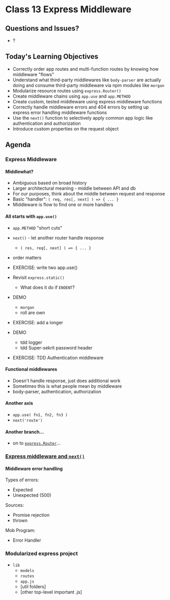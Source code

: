 # Class 13 Express Middleware

## Questions and Issues?

* ?

## Today's Learning Objectives

* Correctly order app routes and multi-function routes by knowing how middleware "flows"
* Understand what third-party middlewares like `body-parser` are actually doing and consume third-party middleware via npm modules like `morgan`
* Modularize resource routes using `express.Router()`
* Create middleware chains using `app.use` and `app.METHOD`
* Create custom, tested middleware using express middleware functions 
* Correctly handle middleware errors and 404 errors by setting up 
express error handling middleware functions 
* Use the `next()` function to selectively apply common app logic like authentication and authorization
* Introduce custom properties on the request object

## Agenda

### Express Middleware

#### Middlewhat?

* Ambiguous based on broad history
* Larger architectural meaning - middle between API and db
* For our purposes, think about the middle between request and response
* Basic "handler": `( req, res[, next] ) => { ... }`
* Middleware is flow to find one or more handlers

#### All starts with `app.use()`

* `app.METHOD` "short cuts"
* `next()` - let another router handle response
	* `( res, req[, next] ) => { ... }`
* order matters
* EXERCISE: write two app.use()


* Revisit `express.static()` 
    * What does it do if `ENOENT`?
* DEMO
    * `morgan`
    * roll are own
* EXERCISE: add a longer
* DEMO
    * tdd logger
    * tdd Super-sekrit password header
* EXERCISE: TDD Authentication middleware

#### Functional middlewares

* Doesn't handle response, just does additional work
* Sometimes this is what people mean by middleware
* body-parser, authentication, authorization

#### Another axis

* `app.use( fn1, fn2, fn3 )`
* `next('route')`

#### Another branch...

* on to [`express.Router`](https://github.com/martypdx/workshop-express-middleware/blob/master/router.md)...

### [Express middleware and `next()`](https://github.com/martypdx/workshop-express-middleware/blob/master/next.md)

#### Middleware error handling

Types of errors:
* Expected
* Unexpected (500)

Sources:
* Promise rejection
* thrown

Mob Program:
* Error Handler

### Modularized express project
* `lib`
	* `models`
	* `routes`
	* `app.js`
	* [util folders]
	* [other top-level important .js]